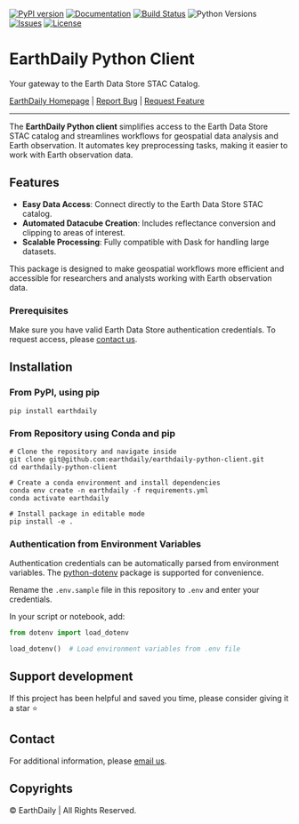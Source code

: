[![PyPI version](https://badge.fury.io/py/earthdaily.svg)](https://badge.fury.io/py/earthdaily)
[![Documentation](https://img.shields.io/badge/Documentation-Online-brightgreen.svg)](https://earthdaily.github.io/earthdaily-python-client/)
[![Build Status](https://github.com/earthdaily/earthdaily-python-client/actions/workflows/pytest-prod.yaml/badge.svg)](https://github.com/earthdaily/earthdaily-python-client/actions)
![Python Versions](https://img.shields.io/badge/Python-3.10%20|%203.11%20|%203.12-blue)
[![Issues](https://img.shields.io/github/issues/earthdaily/earthdaily-python-client.svg)](https://github.com/earthdaily/earthdaily-python-client/issues)
[![License](https://img.shields.io/badge/license-MIT-blue)](#license)

# EarthDaily Python Client

Your gateway to the Earth Data Store STAC Catalog.

[EarthDaily Homepage](https://earthdaily.com) |
[Report Bug](https://github.com/earthdaily/earthdaily-python-client/issues) |
[Request Feature](https://github.com/earthdaily/earthdaily-python-client/issues)

---

The **EarthDaily Python client** simplifies access to the Earth Data Store STAC catalog and streamlines workflows for geospatial data analysis and Earth observation. It automates key preprocessing tasks, making it easier to work with Earth observation data.

## Features

- **Easy Data Access**: Connect directly to the Earth Data Store STAC catalog.
- **Automated Datacube Creation**: Includes reflectance conversion and clipping to areas of interest.
- **Scalable Processing**: Fully compatible with Dask for handling large datasets.

This package is designed to make geospatial workflows more efficient and accessible for researchers and analysts working with Earth observation data.

### Prerequisites

Make sure you have valid Earth Data Store authentication credentials. To request access, please [contact us](mailto:sales@earthdailyagro.com).


## Installation

### From PyPI, using pip

`pip install earthdaily`

### From Repository using Conda and pip

```console
# Clone the repository and navigate inside
git clone git@github.com:earthdaily/earthdaily-python-client.git
cd earthdaily-python-client

# Create a conda environment and install dependencies
conda env create -n earthdaily -f requirements.yml
conda activate earthdaily

# Install package in editable mode
pip install -e .
```

### Authentication from Environment Variables

Authentication credentials can be automatically parsed from environment variables.
The [python-dotenv](https://github.com/theskumar/python-dotenv) package is supported for convenience.

Rename the `.env.sample` file in this repository to `.env` and enter your credentials.

In your script or notebook, add:

```python
from dotenv import load_dotenv

load_dotenv()  # Load environment variables from .env file
```

## Support development

If this project has been helpful and saved you time, please consider giving it a star ⭐


## Contact

For additional information, please [email us](mailto:sales@earthdailyagro.com).


## Copyrights

© EarthDaily | All Rights Reserved.
